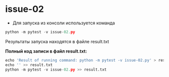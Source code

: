 ﻿# issue-02

* Для запуска из консоли используется команда

```python
python -m pytest -v issue-02.py
```

Результаты запуска находятся в файле result.txt

**Полный код записи в файл result.txt:**
```python
echo 'Result of running command: python -m pytest -v issue-02.py' > result.txt
echo '' >> result.txt
python -m pytest -v issue-02.py >> result.txt
```